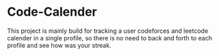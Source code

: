 # Code-Calender

This project is mainly build for tracking a user codeforces and leetcode calender in a single profile, 
so there is no need to back and forth to each profile and see how was your streak.
